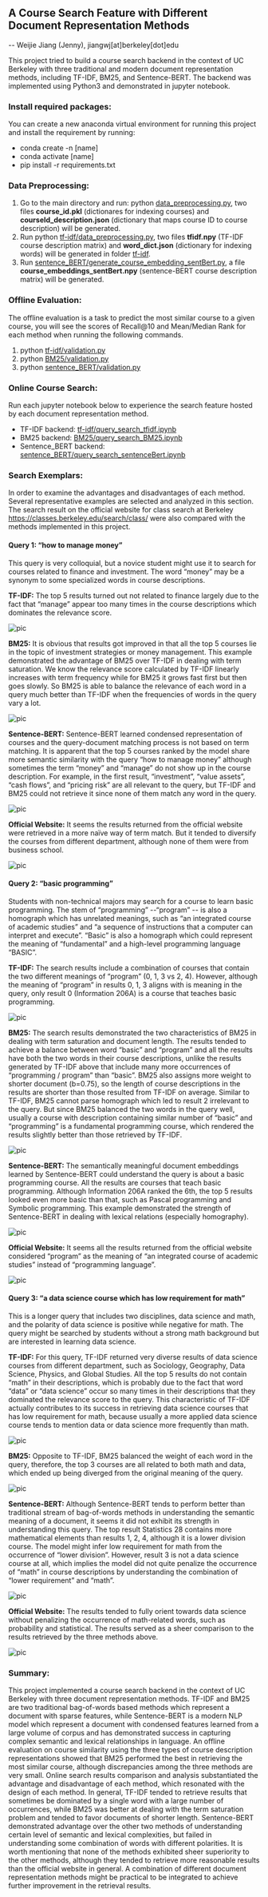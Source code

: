 
## A Course Search Feature with Different Document Representation Methods 
-- Weijie Jiang (Jenny), jiangwj[at]berkeley[dot]edu

This project tried to build a course search backend in the context of UC Berkeley with three traditional and modern document representation methods, including TF-IDF, BM25, and Sentence-BERT. The backend was implemented using Python3 and demonstrated in jupyter notebook. 

### Install required packages:
You can create a new anaconda virtual environment for running this project and install the requirement by running: 

* conda create -n [name]
* conda activate [name]
* pip install -r requirements.txt

### Data Preprocessing:
1. Go to the main directory and run: python [data\_preprocessing.py](https://github.com/fabulosa/Course_Search/blob/master/data_preprocessing.py), 
two files **course\_id.pkl** (dictionares for indexing courses) and **courseId\_description.json** (dictionary that maps course ID to course description) will be generated. 
2. Run python [tf-idf/data_preprocessing.py](https://github.com/fabulosa/Course_Search/blob/master/tf-idf/data_preprocessing.py), two files **tfidf.npy** (TF-IDF course description matrix) and **word_dict.json** (dictionary for indexing words) will be generated in folder [tf-idf](https://github.com/fabulosa/Course_Search/tree/master/tf-idf).
3. Run [sentence\_BERT/generate\_course\_embedding\_sentBert.py](https://github.com/fabulosa/Course_Search/blob/master/sentence_BERT/generate_course_embedding_sentBert.py), a file **course\_embeddings\_sentBert.npy** (sentence-BERT course description matrix) will be generated.

### Offline Evaluation:
The offline evaluation is a task to predict the most similar course to a given course, you will see the scores of Recall@10 and Mean/Median Rank for each method when running the following commands.

1. python [tf-idf/validation.py](https://github.com/fabulosa/Course_Search/blob/master/tf-idf/validation.py)
2. python [BM25/validation.py](https://github.com/fabulosa/Course_Search/blob/master/BM25/validation.py)
3. python [sentence_BERT/validation.py](https://github.com/fabulosa/Course_Search/blob/master/sentence_BERT/validation.py)

### Online Course Search:
Run each jupyter notebook below to experience the search feature hosted by each document representation method.

* TF-IDF backend: [tf-idf/query\_search\_tfidf.ipynb](https://github.com/fabulosa/Course_Search/blob/master/tf-idf/query_search_tfidf.ipynb)
* BM25 backend: [BM25/query\_search\_BM25.ipynb](https://github.com/fabulosa/Course_Search/blob/master/BM25/query_search_BM25.ipynb)
* Sentence_BERT backend: [sentence\_BERT/query\_search\_sentenceBert.ipynb](https://github.com/fabulosa/Course_Search/blob/master/sentence_BERT/query_search_sentenceBert.ipynb)

### Search Exemplars:
In order to examine the advantages and disadvantages of each method. Several representative examples are selected and analyzed in this section. The search result on the official website for class search at Berkeley https://classes.berkeley.edu/search/class/ were also compared with the methods implemented in this project.

#### Query 1: “how to manage money” 
This query is very colloquial, but a novice student might use it to search for courses related to finance and investment. The word “money” may be a synonym to some specialized words in course descriptions.     

**TF-IDF:** The top 5 results turned out not related to finance largely due to the fact that “manage” appear too many times in the course descriptions which dominates the relevance score. 

![pic](pics/q1-tfidf.png)

**BM25:** It is obvious that results got improved in that all the top 5 courses lie in the topic of investment strategies or money management. This example demonstrated the advantage of BM25 over TF-IDF in dealing with term saturation. We know the relevance score calculated by TF-IDF linearly increases with term frequency while for BM25 it grows fast first but then goes slowly. So BM25 is able to balance the relevance of each word in a query much better than TF-IDF when the frequencies of words in the query vary a lot.   

![pic](pics/q1-bm25.png)


**Sentence-BERT:** Sentence-BERT learned condensed representation of courses and the query-document matching process is not based on term matching. It is apparent that the top 5 courses ranked by the model share more semantic similarity with the query “how to manage money” although sometimes the term “money” and “manage” do not show up in the course description. For example, in the first result, “investment”, “value assets”, “cash flows”, and “pricing risk” are all relevant to the query, but TF-IDF and BM25 could not retrieve it since none of them match any word in the query. 

![pic](pics/q1-sentbert.png)

**Official Website:** It seems the results returned from the official website were retrieved in a more naïve way of term match. But it tended to diversify the courses from different department, although none of them were from business school.

![pic](pics/q1-website.png)


#### Query 2: “basic programming”

Students with non-technical majors may search for a course to learn basic programming. The stem of “programming” --“program” -- is also a homograph which has unrelated meanings, such as “an integrated course of academic studies” and “a sequence of instructions that a computer can interpret and execute”. “Basic” is also a homograph which could represent the meaning of “fundamental” and a high-level programming language “BASIC”.

**TF-IDF:** The search results include a combination of courses that contain the two different meanings of “program” (0, 1, 3 vs 2, 4). However, although the meaning of “program” in results 0, 1, 3 aligns with is meaning in the query, only result 0 (Information 206A) is a course that teaches basic programming. 

![pic](pics/q2-tfidf.png)

**BM25:** The search results demonstrated the two characteristics of BM25 in dealing with term saturation and document length. The results tended to achieve a balance between word “basic” and “program” and all the results have both the two words in their course descriptions, unlike the results generated by TF-IDF above that include many more occurrences of “programming / program” than “basic”. BM25 also assigns more weight to shorter document (b=0.75), so the length of course descriptions in the results are shorter than those resulted from TF-IDF on average. Similar to TF-IDF, BM25 cannot parse homograph which led to result 2 irrelevant to the query. But since BM25 balanced the two words in the query well, usually a course with description containing similar number of “basic” and “programming” is a fundamental programming course, which rendered the results slightly better than those retrieved by TF-IDF.

![pic](pics/q2-bm25.png)

**Sentence-BERT:** The semantically meaningful document embeddings learned by Sentence-BERT could understand the query is about a basic programming course. All the results are courses that teach basic programming. Although Information 206A ranked the 6th, the top 5 results looked even more basic than that, such as Pascal programming and Symbolic programming. This example demonstrated the strength of Sentence-BERT in dealing with lexical relations (especially homography). 

![pic](pics/q2-sentbert.png)

**Official Website:** It seems all the results returned from the official website considered “program” as the meaning of “an integrated course of academic studies” instead of “programming language”.

![pic](pics/q2-website.png)


#### Query 3: “a data science course which has low requirement for math”

This is a longer query that includes two disciplines, data science and math, and the polarity of data science is positive while negative for math. The query might be searched by students without a strong math background but are interested in learning data science. 

**TF-IDF:** For this query, TF-IDF returned very diverse results of data science courses from different department, such as Sociology, Geography, Data Science, Physics, and Global Studies. All the top 5 results do not contain “math” in their descriptions, which is probably due to the fact that word “data” or “data science” occur so many times in their descriptions that they dominated the relevance score to the query. This characteristic of TF-IDF actually contributes to its success in retrieving data science courses that has low requirement for math, because usually a more applied data science course tends to mention data or data science more frequently than math.

![pic](pics/q3-tfidf.png)

**BM25:** Opposite to TF-IDF, BM25 balanced the weight of each word in the query, therefore, the top 3 courses are all related to both math and data, which ended up being diverged from the original meaning of the query. 

![pic](pics/q3-bm25.png)

**Sentence-BERT:** Although Sentence-BERT tends to perform better than traditional stream of bag-of-words methods in understanding the semantic meaning of a document, it seems it did not exhibit its strength in understanding this query. The top result Statistics 28 contains more mathematical elements than results 1, 2, 4, although it is a lower division course. The model might infer low requirement for math from the occurrence of “lower division”. However, result 3 is not a data science course at all, which implies the model did not quite penalize the occurrence of “math” in course descriptions by understanding the combination of “lower requirement” and “math”.   

![pic](pics/q3-sentbert.png)

**Official Website:** The results tended to fully orient towards data science without penalizing the occurrence of math-related words, such as probability and statistical. The results served as a sheer comparison to the results retrieved by the three methods above.

![pic](pics/q3-website.png)

### Summary:

This project implemented a course search backend in the context of UC Berkeley with three document representation methods. TF-IDF and BM25 are two traditional bag-of-words based methods which represent a document with sparse features, while Sentence-BERT is a modern NLP model which represent a document with condensed features learned from a large volume of corpus and has demonstrated success in capturing complex semantic and lexical relationships in language. An offline evaluation on course similarity using the three types of course description representations showed that BM25 performed the best in retrieving the most similar course, although discrepancies among the three methods are very small. Online search results comparison and analysis substantiated the advantage and disadvantage of each method, which resonated with the design of each method. In general, TF-IDF tended to retrieve results that sometimes be dominated by a single word with a large number of occurrences, while BM25 was better at dealing with the term saturation problem and tended to favor documents of shorter length. Sentence-BERT demonstrated advantage over the other two methods of understanding certain level of semantic and lexical complexities, but failed in understanding some combination of words with different polarities. It is worth mentioning that none of the methods exhibited sheer superiority to the other methods, although they tended to retrieve more reasonable results than the official website in general. A combination of different document representation methods might be practical to be integrated to achieve further improvement in the retrieval results.   




